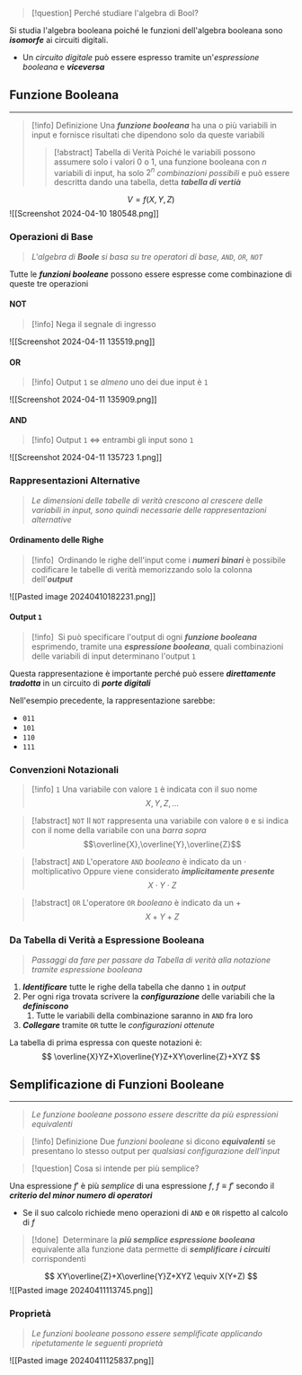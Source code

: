 >[!question] Perché studiare l'algebra di Bool?

Si studia l'algebra booleana poiché le funzioni dell'algebra booleana sono ***isomorfe*** ai circuiti digitali.
- Un *circuito digitale* può essere espresso tramite un'*espressione booleana* e ***viceversa***

## Funzione Booleana
---
>[!info] Definizione
>Una ***funzione booleana*** ha una o più variabili in input e fornisce risultati che dipendono solo da queste variabili
>>[!abstract] Tabella di Verità
>>Poiché le variabili possono assumere solo i valori $0$ o $1$, una funzione booleana con $n$ variabili di input, ha solo $2^n$ *combinazioni possibili* e può essere descritta dando una tabella, detta ***tabella di vertià***

$$
V=f(X,Y,Z)
$$
![[Screenshot 2024-04-10 180548.png]]

### Operazioni di Base
>*L'algebra di **Boole** si basa su tre operatori di base, `AND`, `OR`, `NOT`*

Tutte le ***funzioni booleane*** possono essere espresse come combinazione di queste tre operazioni


#### NOT
>[!info] Nega il segnale di ingresso


![[Screenshot 2024-04-11 135519.png]]
#### OR
>[!info] Output `1` se *almeno* uno dei due input è `1`

![[Screenshot 2024-04-11 135909.png]]
#### AND
>[!info] Output `1` $\iff$ entrambi gli input sono `1`

![[Screenshot 2024-04-11 135723 1.png]]

### Rappresentazioni Alternative
>*Le dimensioni delle tabelle di verità crescono al crescere delle variabili in input, sono quindi necessarie delle rappresentazioni alternative*

#### Ordinamento delle Righe
>[!info] ‎ 
>Ordinando le righe dell'input come i ***numeri binari*** è possibile codificare le tabelle di verità memorizzando solo la colonna dell'***output***

![[Pasted image 20240410182231.png]]

#### Output `1`
>[!info] ‎ 
>Si può specificare l'output di ogni ***funzione booleana*** esprimendo, tramite una ***espressione booleana***, quali combinazioni delle variabili di input determinano l'output `1`

Questa rappresentazione è importante perché può essere ***direttamente tradotta*** in un circuito di ***porte digitali***

Nell'esempio precedente, la rappresentazione sarebbe:
- `011`
- `101`
- `110`
- `111`

### Convenzioni Notazionali

>[!info] `1`
>Una variabile con valore `1` è indicata con il suo nome
>$$X,Y,Z,\dots$$

>[!abstract] `NOT`
>Il `NOT`  rappresenta una variabile con valore `0` e si indica con il nome della variabile con una *barra sopra*
>$$\overline{X},\overline{Y},\overline{Z}$$

>[!abstract] `AND`
>L'operatore `AND` *booleano* è indicato da un $\cdot$ moltiplicativo
>Oppure viene considerato ***implicitamente presente***
>$$X\cdot Y\cdot Z$$

>[!abstract] `OR`
>L'operatore `OR` *booleano* è indicato da un $+$
>$$X + Y +Z$$


### Da Tabella di Verità a Espressione Booleana
>*Passaggi da fare per passare da Tabella di verità alla notazione tramite espressione booleana*

1. ***Identificare*** tutte le righe della tabella che danno `1` in *output*
2. Per ogni riga trovata scrivere la ***configurazione*** delle variabili che la ***definiscono***
	1. Tutte le variabili della combinazione saranno in `AND` fra loro
3. ***Collegare*** tramite `OR` tutte le *configurazioni ottenute*

La tabella di prima espressa con queste notazioni è:
$$
\overline{X}YZ+X\overline{Y}Z+XY\overline{Z}+XYZ
$$

## Semplificazione di Funzioni Booleane
---
>*Le funzione booleane possono essere descritte da più espressioni equivalenti*

>[!info] Definizione
>Due *funzioni booleane* si dicono ***equivalenti*** se presentano lo stesso output per *qualsiasi configurazione dell'input*

>[!question] Cosa si intende per più semplice?

Una espressione $f'$ è più *semplice* di una espressione $f$, $f\equiv f'$ secondo il 
***criterio del minor numero di operatori***
- Se il suo calcolo richiede meno operazioni di `AND` e `OR` rispetto al calcolo di $f$

>[!done] ‎ 
>Determinare la ***più semplice espressione booleana*** equivalente alla funzione data
>permette di ***semplificare i circuiti*** corrispondenti

$$
XY\overline{Z}+X\overline{Y}Z+XYZ \equiv X(Y+Z)
$$
![[Pasted image 20240411113745.png]]

### Proprietà
>*Le funzioni booleane possono essere semplificate applicando ripetutamente le seguenti proprietà*

![[Pasted image 20240411125837.png]]
